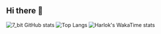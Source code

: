 ## Hi there 👋

<!-- is a ✨ _special_ ✨ repository because its `README.md` (this file) appears on your GitHub profile.
- 🔭 I’m currently working on ...
- 🌱 I’m currently learning ...
- 👯 I’m looking to collaborate on ...
- 🤔 I’m looking for help with ...
- 💬 Ask me about ...
- 📫 How to reach me: ...
- 😄 Pronouns: ...
- ⚡ Fun fact: ...
-->
![7_bit GitHub stats](https://github-readme-stats.vercel.app/api?username=7-bit11&show_icons=true&include_all_commits=false&count_private=true)
![Top Langs](https://github-readme-stats.vercel.app/api/top-langs/?username=7-bit11&layout=donut)
![Harlok's WakaTime stats](https://github-readme-stats.vercel.app/api/wakatime?username=7-bit11)
